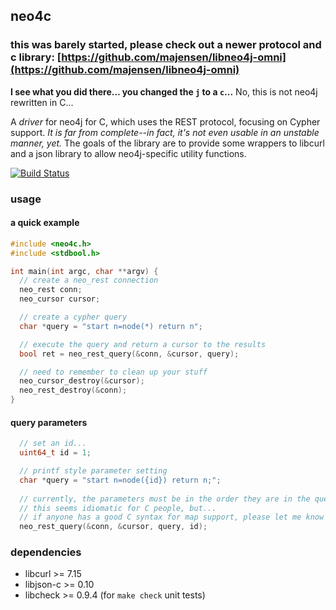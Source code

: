 ## neo4c

### this was barely started, please check out a newer protocol and c library: [https://github.com/majensen/libneo4j-omni](https://github.com/majensen/libneo4j-omni)

**I see what you did there... you changed the `j` to a `c`...** No, this is not neo4j rewritten in C...

A *driver* for neo4j for C, which uses the REST protocol, focusing on Cypher support. *It is far from complete--in fact, 
it's not even usable in an unstable manner, yet.*
The goals of the library are to provide some wrappers to libcurl and a json library to allow neo4j-specific
utility functions.

[![Build Status](https://travis-ci.org/wfreeman/neo4c.png?branch=master)](https://travis-ci.org/wfreeman/neo4c)

### usage

#### a quick example
```C
#include <neo4c.h>
#include <stdbool.h>

int main(int argc, char **argv) {
  // create a neo_rest connection
  neo_rest conn;
  neo_cursor cursor;

  // create a cypher query
  char *query = "start n=node(*) return n";

  // execute the query and return a cursor to the results
  bool ret = neo_rest_query(&conn, &cursor, query);

  // need to remember to clean up your stuff
  neo_cursor_destroy(&cursor);
  neo_rest_destroy(&conn);
}
```

#### query parameters
```C
  // set an id...
  uint64_t id = 1;

  // printf style parameter setting
  char *query = "start n=node({id}) return n;";
  
  // currently, the parameters must be in the order they are in the query
  // this seems idiomatic for C people, but...
  // if anyone has a good C syntax for map support, please let me know
  neo_rest_query(&conn, &cursor, query, id);
```

### dependencies
* libcurl >= 7.15
* libjson-c >= 0.10
* libcheck >= 0.9.4 (for `make check` unit tests)

